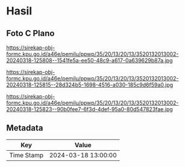 # Hasil

## Foto C Plano

https://sirekap-obj-formc.kpu.go.id/a46e/pemilu/ppwp/35/20/13/20/13/3520132013002-20240318-125808--1541fe5a-ee50-48c9-a617-0a639629b87a.jpg

https://sirekap-obj-formc.kpu.go.id/a46e/pemilu/ppwp/35/20/13/20/13/3520132013002-20240318-125815--28d324b5-1698-4516-a030-185c9d6f59a0.jpg

https://sirekap-obj-formc.kpu.go.id/a46e/pemilu/ppwp/35/20/13/20/13/3520132013002-20240318-125823--90b0fee7-6f3d-4def-95a0-80d547823fae.jpg


## Metadata

| Key        | Value               |
| ---------- | ------------------- |
| Time Stamp | 2024-03-18 13:00:00 |



